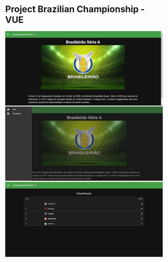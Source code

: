 # Project Brazilian Championship - VUE



<img src='images/first-image.png'/>



<img src='images/menu-image.png'/>



<img src='images/second-page.png'/>



